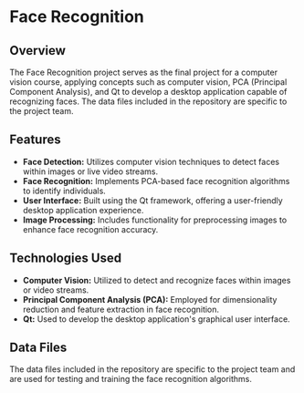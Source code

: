 # Face Recognition

## Overview
The Face Recognition project serves as the final project for a computer vision course, applying concepts such as computer vision, PCA (Principal Component Analysis), and Qt to develop a desktop application capable of recognizing faces. The data files included in the repository are specific to the project team.

## Features
- **Face Detection:** Utilizes computer vision techniques to detect faces within images or live video streams.
- **Face Recognition:** Implements PCA-based face recognition algorithms to identify individuals.
- **User Interface:** Built using the Qt framework, offering a user-friendly desktop application experience.
- **Image Processing:** Includes functionality for preprocessing images to enhance face recognition accuracy.

## Technologies Used
- **Computer Vision:** Utilized to detect and recognize faces within images or video streams.
- **Principal Component Analysis (PCA):** Employed for dimensionality reduction and feature extraction in face recognition.
- **Qt:** Used to develop the desktop application's graphical user interface.

## Data Files
The data files included in the repository are specific to the project team and are used for testing and training the face recognition algorithms.
